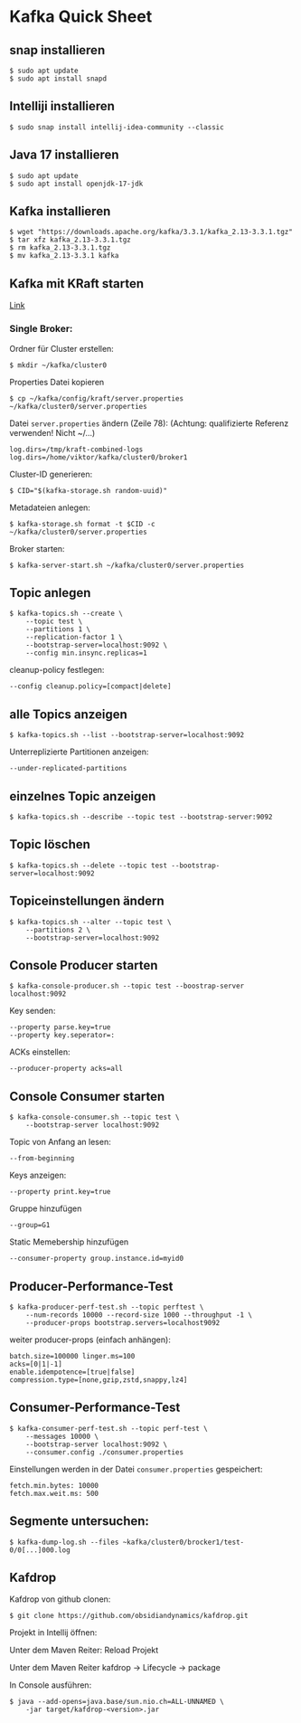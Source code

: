 # Kafka Quick Sheet

## snap installieren


```
$ sudo apt update
$ sudo apt install snapd
```



## Intelliji installieren


```
$ sudo snap install intellij-idea-community --classic
```

## Java 17 installieren


```
$ sudo apt update
$ sudo apt install openjdk-17-jdk
```



## Kafka installieren


```
$ wget "https://downloads.apache.org/kafka/3.3.1/kafka_2.13-3.3.1.tgz"
$ tar xfz kafka_2.13-3.3.1.tgz
$ rm kafka_2.13-3.3.1.tgz
$ mv kafka_2.13-3.3.1 kafka
```



## Kafka mit KRaft starten

[Link](https://kafka.apache.org/quickstart#quickstart_startserver)


### Single Broker:

Ordner für Cluster erstellen:


```
$ mkdir ~/kafka/cluster0
```


Properties Datei kopieren


```
$ cp ~/kafka/config/kraft/server.properties ~/kafka/cluster0/server.properties
```


Datei `server.properties` ändern (Zeile 78): (Achtung: qualifizierte Referenz verwenden! Nicht ~/…)


```
log.dirs=/tmp/kraft-combined-logs
log.dirs=/home/viktor/kafka/cluster0/broker1
```


Cluster-ID generieren:


```
$ CID="$(kafka-storage.sh random-uuid)"
```


Metadateien anlegen:


```
$ kafka-storage.sh format -t $CID -c ~/kafka/cluster0/server.properties
```


Broker starten:


```
$ kafka-server-start.sh ~/kafka/cluster0/server.properties
```



## Topic anlegen


```
$ kafka-topics.sh --create \
    --topic test \
    --partitions 1 \
    --replication-factor 1 \
    --bootstrap-server=localhost:9092 \
    --config min.insync.replicas=1
```


cleanup-policy festlegen:


```
--config cleanup.policy=[compact|delete]
```



## alle Topics anzeigen


```
$ kafka-topics.sh --list --bootstrap-server=localhost:9092
```


Unterreplizierte Partitionen anzeigen:


```
--under-replicated-partitions
```



## einzelnes Topic anzeigen


```
$ kafka-topics.sh --describe --topic test --bootstrap-server:9092
```



## Topic löschen


```
$ kafka-topics.sh --delete --topic test --bootstrap-server=localhost:9092
```



## Topiceinstellungen ändern


```
$ kafka-topics.sh --alter --topic test \
    --partitions 2 \
    --bootstrap-server=localhost:9092
```



## Console Producer starten


```
$ kafka-console-producer.sh --topic test --boostrap-server localhost:9092
```


Key senden:


```
--property parse.key=true
--property key.seperator=:
```


ACKs einstellen:


```
--producer-property acks=all
```



## Console Consumer starten


```
$ kafka-console-consumer.sh --topic test \
    --bootstrap-server localhost:9092
```


Topic von Anfang an lesen:


```
--from-beginning
```


Keys anzeigen:


```
--property print.key=true
```


Gruppe hinzufügen


```
--group=G1
```


Static Memebership hinzufügen


```
--consumer-property group.instance.id=myid0
```



## Producer-Performance-Test


```
$ kafka-producer-perf-test.sh --topic perftest \
	--num-records 10000 --record-size 1000 --throughput -1 \
	--producer-props bootstrap.servers=localhost9092
```


weiter producer-props (einfach anhängen):


```
batch.size=100000 linger.ms=100
acks=[0|1|-1]
enable.idempotence=[true|false]
compression.type=[none,gzip,zstd,snappy,lz4]
```



## Consumer-Performance-Test


```
$ kafka-consumer-perf-test.sh --topic perf-test \
    --messages 10000 \
    --bootstrap-server localhost:9092 \
    --consumer.config ./consumer.properties
```


Einstellungen werden in der Datei `consumer.properties` gespeichert:


```
fetch.min.bytes: 10000
fetch.max.weit.ms: 500
```



## Segmente untersuchen:


```
$ kafka-dump-log.sh --files ~kafka/cluster0/brocker1/test-0/0[...]000.log
```



## Kafdrop

Kafdrop von github clonen:


```
$ git clone https://github.com/obsidiandynamics/kafdrop.git
```


Projekt in Intellij öffnen:

Unter dem Maven Reiter: Reload Projekt

Unter dem Maven Reiter kafdrop → Lifecycle → package

In Console ausführen:


```
$ java --add-opens=java.base/sun.nio.ch=ALL-UNNAMED \
    -jar target/kafdrop-<version>.jar
